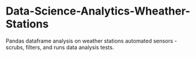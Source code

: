 # Data-Science-Analytics-Wheather-Stations
Pandas dataframe analysis on weather stations automated sensors - scrubs, filters, and runs data analysis tests.
